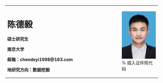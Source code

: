 <table border="0">
  <tr>
    <td width="75%">
      <h1>陈德毅</h1>
      <p><b>硕士研究生</b></p>
      <p><b>南京大学</b></p>
      <p><b>邮箱：chendeyi1998@163.com</b></p>
      <p><b>地研究方向：数据挖掘</b></p>
    </td>
    <td width="25%">
      <img src="/chendeyi.jpg" width="100%">      % 插入证件照代码
    </td>
  </tr>
</table>
